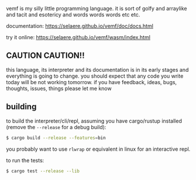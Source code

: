vemf is my silly little programming language. it is sort of golfy and arraylike and tacit and esotericy and words words words etc etc.

documentation: <https://selaere.github.io/vemf/doc/docs.html>

try it online: <https://selaere.github.io/vemf/wasm/index.html>

## CAUTION CAUTION!!
this language, its interpreter and its documentation is in its early stages and everything is going to change. you should expect that any code you write today will be not working tomorrow. if you have feedback, ideas, bugs, thoughts, issues, things please let me know

## building

to build the interpreter/cli/repl, assuming you have cargo/rustup installed (remove the `--release` for a debug build):
```sh
$ cargo build --release --features=bin
```
you probably want to use `rlwrap` or equivalent in linux for an interactive repl.

to run the tests:
```sh
$ cargo test --release --lib
```
